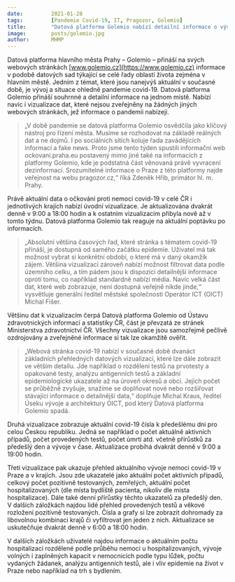 ```yaml
---
date:         2021-01-28
tags:         [Pandemie Covid-19, IT, Pragozor, Golemio]
title:        "Datová platforma Golemio nabízí detailní informace o vývoji pandemie covid-19"
image: 	      posts/golemio.jpg
author:       MHMP
---
```


Datová platforma hlavního města Prahy – Golemio – přináší na svých webových stránkách [www.golemio.cz](https://www.golemio.cz) informace v podobě datových sad týkající se celé řady oblastí života zejména v hlavním městě. Jedním z témat, které jsou nanejvýš aktuální v současné době, je vývoj a situace ohledně pandemie covid-19. Datová platforma Golemio přináší souhrnné a detailní informace na jednom místě. Nabízí navíc i vizualizace dat, které nejsou zveřejněny na žádných jiných webových stránkách, jež informace o pandemii nabízejí.

> „V době pandemie se datová platforma Golemio osvědčila jako klíčový nástroj pro řízení města. Musíme se rozhodovat na základě reálných dat a ne dojmů. I po sociálních sítích koluje řada zavádějících informací a fake news. Proto jsme tento týden spustili informační web ockovani.praha.eu postavený mimo jiné také na informacích z platformy Golemio, kde je podstatná část věnovaná právě vyvracení dezinformací. Srozumitelné informace o Praze z této platformy najde veřejnost na webu pragozor.cz,“ říká Zdeněk Hřib, primátor hl. m. Prahy.

Právě aktuální data o očkování proti nemoci covid-19 v celé ČR i jednotlivých krajích nabízí úvodní vizualizace. Je aktualizována dvakrát denně v 9:00 a 18:00 hodin a k ostatním vizualizacím přibyla nově až v tomto týdnu. Datová platforma Golemio tak reaguje na aktuální poptávku po informacích.

> „Absolutní většina časových řad, které stránka s tématem covid-19 přináší, je dostupná od samého začátku epidemie. Uživatel má tak možnost vybrat si konkrétní období, o které má v daný okamžik zájem. Většina vizualizací zároveň nabízí možnost filtrovat data podle územního celku, a tím pádem jsou k dispozici detailnější informace oproti tomu, co například standardně nabízí média. Navíc velká část dat, které web zobrazuje, není dostupná veřejně nikde jinde,“ vysvětluje generální ředitel městské společnosti Operátor ICT (OICT) Michal Fišer.

Většinu dat k vizualizacím čerpá Datová platforma Golemio od Ústavu zdravotnických informací a statistiky ČR, část je převzatá ze stránek Ministerstva zdravotnictví ČR. Všechny vizualizace jsou samozřejmě pečlivě ozdrojovány a zveřejněné informace si tak lze okamžitě ověřit.

> „Webová stránka covid-19 nabízí v současné době dvanáct základních přehledných datových vizualizací, které lze dále zobrazit ve větším detailu. Jde například o rozdělení testů na prvotesty a opakované testy, analýzu antigenních testů a základní epidemiologické ukazatele až na úroveň okresů a obcí. Jejich počet se průběžně zvyšuje, snažíme se doplňovat nové nebo rozšiřovat stávající informace o detailnější data,“ doplňuje Michal Kraus, ředitel Úseku vývoje a architektury OICT, pod který Datová platforma Golemio spadá.

Druhá vizualizace zobrazuje aktuální covid-19 čísla k předešlému dni pro celou Českou republiku. Jedná se například o počet aktuálně aktivních případů, počet provedených testů, počet úmrtí atd. včetně přírůstků za předešlý den a vývoje v čase. Aktualizace probíhá dvakrát denně v 9:00 a 19:00 hodin.

Třetí vizualizace pak ukazuje přehled aktuálního vývoje nemoci covid-19 v Praze a v krajích. Jsou zde ukazatelé jako aktuální počet aktivních případů, celkový počet pozitivně testovaných, zemřelých, aktuální počet hospitalizovaných (dle místa bydliště pacienta, nikoliv dle místa hospitalizace). Dále také denní přírůstky těchto ukazatelů za předešlý den. V dalších záložkách najdou lidé přehled provedených testů a věkové rozložení pozitivně testovaných. Čísla a grafy si lze zobrazit dohromady za libovolnou kombinaci krajů či vyfiltrovat jen jeden z nich. Aktualizace se uskutečňuje dvakrát denně v 6:00 a 18:00 hodin.

V dalších záložkách uživatelé najdou informace o aktuálním počtu hospitalizací rozdělené podle průběhu nemoci u hospitalizovaných, vývoje volných i zaplněných kapacit v nemocnicích podle typu lůžek, počtu vydaných žádanek, analýzu antigenních testů, ale i vliv epidemie na život v Praze nebo například na trh s bydlením.
